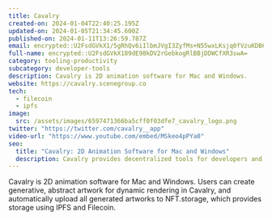 ```yaml
---
title: Cavalry
created-on: 2024-01-04T22:40:25.195Z
updated-on: 2024-01-05T21:34:45.600Z
published-on: 2024-01-11T13:26:59.787Z
email: encrypted::U2FsdGVkX1/5gRhQv6iIlbmJVgI3ZyfMs+N55wxLKsjq0fVzuKDB6p1ecApGha8d
full-name: encrypted::U2FsdGVkX189dE98kDV2rGebkogRlBBjDDWCfXR3swA=
category: tooling-productivity
subcategory: developer-tools
description: Cavalry is 2D animation software for Mac and Windows.
website: https://cavalry.scenegroup.co
tech:
  - filecoin
  - ipfs
image:
  src: /assets/images/6597471366ba5cff0f03dfe7_cavalry_logo.png
twitter: "https://twitter.com/cavalry__app"
video-url: "https://www.youtube.com/embed/MSkeo4pPYa0"
seo:
  title: "Cavalry: 2D Animation Software for Mac and Windows"
  description: Cavalry provides decentralized tools for developers and enterprises.
---
```


Cavalry is 2D animation software for Mac and Windows. Users can create generative, abstract artwork for dynamic rendering in Cavalry, and automatically upload all generated artworks to NFT.storage, which provides storage using IPFS and Filecoin.
